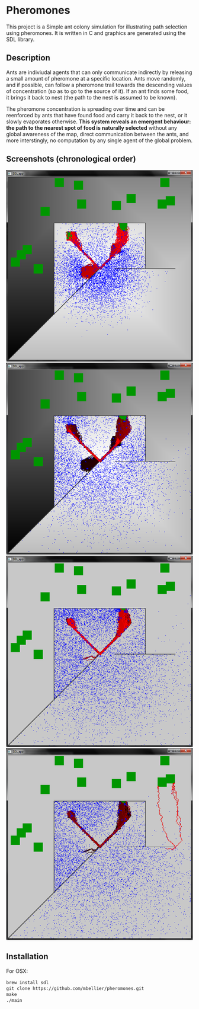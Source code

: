 Pheromones
==========


This project is a Simple ant colony simulation for illustrating path selection using pheromones. It is written in C and graphics are generated using the SDL library.

Description
-----------
Ants are indiviudal agents that can only communicate indirectly by releasing a small amount of pheromone at a specific location. Ants move randomly, and if possible, can follow a pheromone trail towards the descending values of concentration (so as to go to the source of it). If an ant finds some food, it brings it back to nest (the path to the nest is assumed to be known).

The pheromone concentration is spreading over time and can be reenforced by ants that have found food and carry it back to the nest, or it slowly evaporates otherwise. **This system reveals an emergent behaviour: the path to the nearest spot of food is naturally selected** without any global awareness of the map, direct communication between the ants, and more interstingly, no computation by any single agent of the global problem.


Screenshots (chronological order)
-----------

![](screenshots/1.png)
![](screenshots/2.png)
![](screenshots/3.png)
![](screenshots/4.png)


Installation
------------

For OSX:
```
brew install sdl
git clone https://github.com/mbellier/pheromones.git
make
./main
```
